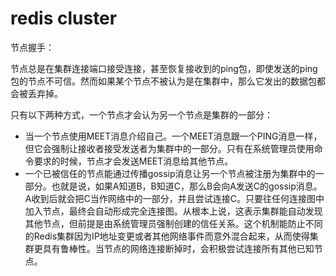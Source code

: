 # redis cluster

节点握手：

节点总是在集群连接端口接受连接，甚至恢复接收到的ping包，即使发送的ping包的节点不可信。然而如果某个节点不被认为是在集群中，那么它发出的数据包都会被丢弃掉。

只有以下两种方式，一个节点才会认为另一个节点是集群的一部分：

- 当一个节点使用MEET消息介绍自己。一个MEET消息跟一个PING消息一样，但它会强制让接收者接受发送者为集群中的一部分。只有在系统管理员使用命令要求的时候，节点才会发送MEET消息给其他节点。
- 一个已被信任的节点能通过传播gossip消息让另一个节点被注册为集群中的一部分。也就是说，如果A知道B，B知道C，那么B会向A发送C的gossip消息。A收到后就会把C当作网络中的一部分，并且尝试连接C。只要往任何连接图中加入节点，最终会自动形成完全连接图。从根本上说，这表示集群能自动发现其他节点，但前提是由系统管理员强制创建的信任关系。这个机制能防止不同的Redis集群因为IP地址变更或者其他网络事件而意外混合起来，从而使得集群更具有鲁棒性。当节点的网络连接断掉时，会积极尝试连接所有其他已知节点。

